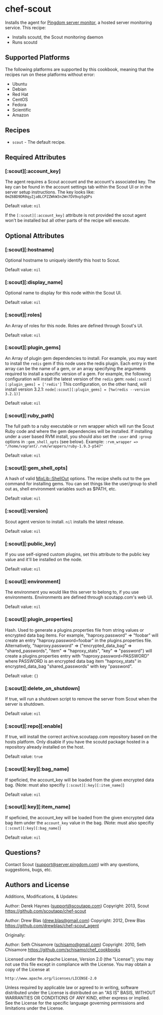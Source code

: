 # chef-scout

Installs the agent for [Pingdom server monitor](http://server.pingdom.com), a hosted server monitoring service. This recipe:

* Installs scoutd, the Scout monitoring daemon
* Runs scoutd

## Supported Platforms

The following platforms are supported by this cookbook, meaning that the recipes run on these platforms without error:

* Ubuntu
* Debian
* Red Hat
* CentOS
* Fedora
* Scientific
* Amazon

## Recipes

* `scout` - The default recipe.

## Required Attributes

### [:scout][:account_key]

The agent requires a Scout account and the account's associated key. The key can be found in the account settings tab within the Scout UI or in the server setup instructions. The key looks like: `0mZ6BD9DR0qyZjaBLCPZZWkW3n2Wn7DV9xp5gQPs`

Default value: `nil`

If the `[:scout][:account_key]` attribute is not provided the scout agent won't be installed but all other parts of the recipe will execute.

## Optional Attributes

### [:scout][:hostname]

Optional hostname to uniquely identify this host to Scout.

Default value: `nil`

### [:scout][:display_name]

Optional name to display for this node within the Scout UI.

Default value: `nil`

### [:scout][:roles]

An Array of roles for this node. Roles are defined through Scout's UI.

Default value: `nil`

### [:scout][:plugin_gems]

An Array of plugin gem dependencies to install. For example, you may want to install the `redis` gem if this node uses the redis plugin. Each entry in the array can be the name of a gem, or an array specifying the arguments required to install a specific version of a gem. For example, the following configuration will install the latest version of the `redis` gem: `node[:scout][:plugin_gems] = ['redis']` This configuration, on the other hand, will install version 3.2.1: `node[:scout][:plugin_gems] = [%w(redis --version 3.2.1)]`

Default value: `nil`

### [:scout][:ruby_path]

The full path to a ruby executable or rvm wrapper which will run the Scout Ruby code and where the gem dependencies will be installed. If installing under a user based RVM install, you should also set the `:user` and `:group` options in `:gem_shell_opts` (see below). Example: `:rvm_wrapper => "/home/vagrant/.rvm/wrappers/ruby-1.9.3-p547"`

Default value: `nil`

### [:scout][:gem_shell_opts]

A hash of valid [MixLib::ShellOut](https://github.com/opscode/mixlib-shellout) options. The recipe shells out to the `gem` command for installing gems. You can set things like the user/group to shell out as, shell environment variables such as $PATH, etc.

Default value: `nil`

### [:scout][:version]

Scout agent version to install. `nil` installs the latest release.

Default value: `nil`

### [:scout][:public_key]

If you use self-signed custom plugins, set this attribute to the public key value and it'll be installed on the node.

Default value: `nil`

### [:scout][:environment]

The environment you would like this server to belong to, if you use environments. Environments are defined through scoutapp.com's web UI.

Default value: `nil`

### [:scout][:plugin_properties]

Hash. Used to generate a plugins.properties file from string values or encrypted data bag items. For example, "haproxy.password" => "foobar" will create an entry "haproxy.password=foobar" in the plugins.properties file. Alternatively, "haproxy.password" => {"encrypted_data_bag" => "shared_passwords", "item" => "haproxy_stats", "key" => "password"} will create a plugins.properties entry with "haproxy.password=PASSWORD" where PASSWORD is an encrypted data bag item "haproxy_stats" in encrypted_data_bag "shared_passwords" with key "password".

Default value: `{}`

### [:scout][:delete_on_shutdown]

If true, will run a shutdown script to remove the server from Scout when the server is shutdown.

Default value: `nil`

### [:scout][:repo][:enable]

If true, will install the correct archive.scoutapp.com repository based on the hosts platform.  Only disable if you have the scoutd package hosted in a repository already installed on the host.

Default value: `true`

### [:scout][:key][:bag_name]

If speficied, the account_key will be loaded from the given encrypted data bag. (Note: must also specifiy `[:scout][:key][:item_name]`)

Default value: `nil`

### [:scout][:key][:item_name]

If speficied, the account_key will be loaded from the given encrypted data bag item under the `account_key` value in the bag. (Note: must also specifiy `[:scout][:key][:bag_name]`)

Default value: `nil`

## Questions?

Contact Scout (<support@server.pingdom.com>) with any questions, suggestions, bugs, etc.

## Authors and License

Additions, Modifications, & Updates:

Author: Derek Haynes (<support@scoutapp.com>)
Copyright: 2013, Scout
https://github.com/scoutapp/chef-scout

Author: Drew Blas (<drew.blas@gmail.com>)
Copyright: 2012, Drew Blas
https://github.com/drewblas/chef-scout_agent

Originally:

Author: Seth Chisamore (<schisamo@gmail.com>)
Copyright: 2010, Seth Chisamore
https://github.com/schisamo/chef_cookbooks

Licensed under the Apache License, Version 2.0 (the "License");
you may not use this file except in compliance with the License.
You may obtain a copy of the License at

    http://www.apache.org/licenses/LICENSE-2.0

Unless required by applicable law or agreed to in writing, software
distributed under the License is distributed on an "AS IS" BASIS,
WITHOUT WARRANTIES OR CONDITIONS OF ANY KIND, either express or implied.
See the License for the specific language governing permissions and
limitations under the License.
